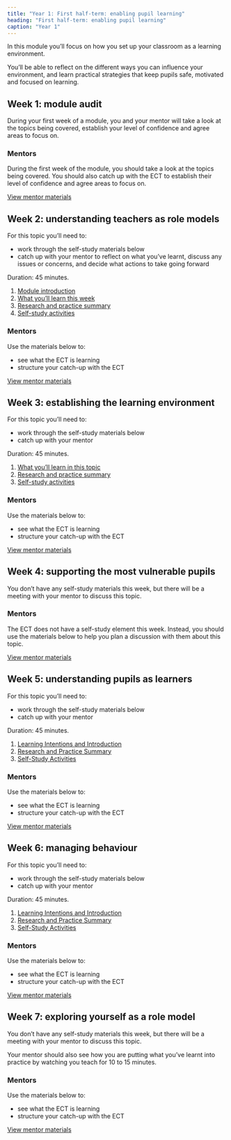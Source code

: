 ```yaml
---
title: "Year 1: First half-term: enabling pupil learning"
heading: "First half-term: enabling pupil learning"
caption: "Year 1"
---
```


In this module you’ll focus on how you set up your classroom as a learning environment.

You’ll be able to reflect on the different ways you can influence your environment, and learn practical strategies that keep pupils safe, motivated and focused on learning.

## Week 1: module audit

During your first week of a module, you and your mentor will take a look at the topics being covered, establish your level of confidence and agree areas to focus on.


### Mentors

During the first week of the module, you should take a look at the topics being covered. You should also catch up with the ECT to establish their level of confidence and agree areas to focus on.

[View mentor materials](/ucl/year-1-enabling-pupil-learning/autumn-week-1-mentor-materials 'View mentor materials week 1')

## Week 2: understanding teachers as role models

For this topic you’ll need to:

- work through the self-study materials below
- catch up with your mentor to reflect on what you’ve learnt, discuss any issues or concerns, and decide what actions to take going forward

Duration: 45 minutes.

1. [Module introduction](/ucl/year-1-enabling-pupil-learning/autumn-week-2-ect-module-introduction)
2. [What you’ll learn this week](/ucl/year-1-enabling-pupil-learning/autumn-week-2-ect-what-you'll-learn-this-week 'What you’ll learn this week 2')
3. [Research and practice summary](/ucl/year-1-enabling-pupil-learning/autumn-week-2-ect-research-and-practice-summary 'Research and practice summary week 2')
4. [Self-study activities](/ucl/year-1-enabling-pupil-learning/autumn-week-2-ect-self-study-activities 'Self-study activities week 2')

### Mentors

Use the materials below to:

- see what the ECT is learning
- structure your catch-up with the ECT

[View mentor materials](/ucl/year-1-enabling-pupil-learning/autumn-week-2-mentor-materials 'View mentor materials week 2')

## Week 3: establishing the learning environment

For this topic you’ll need to:

- work through the self-study materials below
- catch up with your mentor

Duration: 45 minutes.

1. [What you’ll learn in this topic](/ucl/year-1-enabling-pupil-learning/autumn-week-3-ect-what-you'll-learn-in-this-topic 'What you’ll learn this week 3')
2. [Research and practice summary](/ucl/year-1-enabling-pupil-learning/autumn-week-3-ect-research-and-practice-summary 'Research and practice summary week 3')
3. [Self-study activities](/ucl/year-1-enabling-pupil-learning/autumn-week-3-ect-self-study-activities 'Self-study activities week 3')

### Mentors

Use the materials below to:

- see what the ECT is learning
- structure your catch-up with the ECT

[View mentor materials](/ucl/year-1-enabling-pupil-learning/autumn-week-3-mentor-materials 'View mentor materials week 3')

## Week 4: supporting the most vulnerable pupils

You don’t have any self-study materials this week, but there will be a meeting with your mentor to discuss this topic.


### Mentors

The ECT does not have a self-study element this week. Instead, you should use the materials below to help you plan a discussion with them about this topic.

[View mentor materials](/ucl/year-1-enabling-pupil-learning/autumn-week-4-mentor-materials 'View mentor materials week 4')

## Week 5: understanding pupils as learners

For this topic you’ll need to:

- work through the self-study materials below
- catch up with your mentor

Duration: 45 minutes.

1. [Learning Intentions and Introduction](/ucl/year-1-enabling-pupil-learning/autumn-week-5-ect-learning-intentions-and-introduction 'Learning Intentions and Introduction week 5')
2. [Research and Practice Summary](/ucl/year-1-enabling-pupil-learning/autumn-week-5-ect-research-and-practice-summary 'Research and practice summary week 5')
3. [Self-Study Activities](/ucl/year-1-enabling-pupil-learning/autumn-week-5-ect-self-study-activities 'Self-study activities week 5')

### Mentors

Use the materials below to:

- see what the ECT is learning
- structure your catch-up with the ECT

[View mentor materials](/ucl/year-1-enabling-pupil-learning/autumn-week-5-mentor-materials 'View mentor materials week 5')

## Week 6: managing behaviour

For this topic you’ll need to:

- work through the self-study materials below
- catch up with your mentor

Duration: 45 minutes.

1. [Learning Intentions and Introduction](/ucl/year-1-enabling-pupil-learning/autumn-week-6-ect-learning-intentions-and-introduction 'Learning Intentions and Introduction week 6')
2. [Research and Practice Summary](/ucl/year-1-enabling-pupil-learning/autumn-week-6-ect-research-and-practice-summary 'Research and practice summary week 6')
3. [Self-Study Activities](/ucl/year-1-enabling-pupil-learning/autumn-week-6-ect-self-study-activities 'Self-study activities week 6')

### Mentors

Use the materials below to:

- see what the ECT is learning
- structure your catch-up with the ECT

[View mentor materials](/ucl/year-1-enabling-pupil-learning/autumn-week-6-mentor-materials 'View mentor materials week 6')

## Week 7: exploring yourself as a role model

You don’t have any self-study materials this week, but there will be a meeting with your mentor to discuss this topic.

Your mentor should also see how you are putting what you’ve learnt into practice by watching you teach for 10 to 15 minutes.


### Mentors

Use the materials below to:

- see what the ECT is learning
- structure your catch-up with the ECT

[View mentor materials](/ucl/year-1-enabling-pupil-learning/autumn-week-7-mentor-materials 'View mentor materials week 7')
